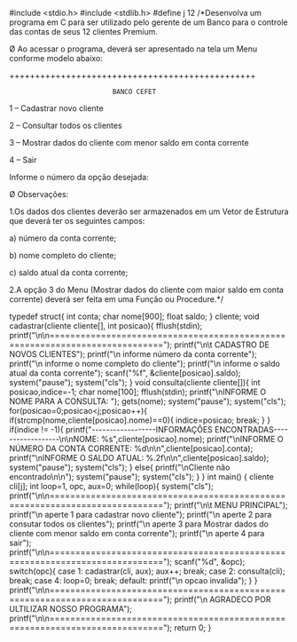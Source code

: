 #include <stdio.h>
#include <stdlib.h>
#define j 12
/*Desenvolva um programa em C para ser utilizado pelo gerente de um Banco para o controle das contas de seus 12 clientes Premium.

 Ø  Ao acessar o programa, deverá ser apresentado na tela um Menu conforme modelo abaixo:



++++++++++++++++++++++++++++++++++++++++++++++++

                              BANCO CEFET



 1 – Cadastrar novo cliente

 2 – Consultar todos os clientes

 3 – Mostrar dados do cliente com menor saldo em conta corrente

 4 – Sair

Informe o número da opção desejada:



Ø  Observações:

 1.Os dados dos clientes deverão ser armazenados em um Vetor de Estrutura que deverá ter os seguintes campos:

a)      número da conta corrente;

b)      nome completo do cliente;

c)      saldo atual da conta corrente;

 2.A opção 3 do Menu (Mostrar dados do cliente com maior saldo em conta corrente) deverá ser feita em uma Função ou Procedure.*/


typedef struct{
int conta;
char nome[900];
float saldo;
 } cliente;
 void cadastrar(cliente cliente[], int posicao){
 fflush(stdin);
 printf("\n\n============================================================================");
 printf("\n\t CADASTRO DE NOVOS CLIENTES");
 printf("\n informe número da conta corrente");
 printf("\n informe o nome completo do cliente");
 printf("\n informe o saldo atual da conta corrente");
 scanf("%f", &cliente[posicao].saldo);
 system("pause");
 system("cls");
        }
void consulta(cliente cliente[]){
 int posicao,indice=-1;
    char nome[100];
    fflush(stdin);
    printf("\nINFORME O NOME PARA A CONSULTA: ");
    gets(nome);
    system("pause");
    system("cls");
    for(posicao=0;posicao<j;posicao++){
     if(strcmp(nome,cliente[posicao].nome)==0){
        indice=posicao;
        break;
      }
  }
  if(indice != -1){
    printf("------------------INFORMAÇÕES ENCONTRADAS------------------\n\nNOME: %s",cliente[posicao].nome);
    printf("\nINFORME O NÚMERO DA CONTA CORRENTE: %d\n\n",cliente[posicao].conta);
    printf("\nINFORME O SALDO ATUAL: %.2f\n\n",cliente[posicao].saldo);
    system("pause");
    system("cls");
}
  else{
    printf("\nCliente não encontrado\n\n");
     system("pause");
   system("cls");
   }
}
int main()
{
    cliente cli[j];
    int loop=1, opc, aux=0;
    while(loop){
        system("cls");
        printf("\n\n============================================================================");
        printf("\n\t MENU PRINCIPAL");
        printf("\n aperte 1 para cadastrar novo cliente");
        printf("\n aperte 2 para consutar todos os clientes");
        printf("\n aperte 3 para Mostrar dados do cliente com menor saldo em conta corrente");
        printf("\n aperte 4 para sair");
        printf("\n\n============================================================================");
        scanf("%d", &opc);
        switch(opc){
            case 1: cadastrar(cli, aux);
            aux++;
            break;
            case 2: consulta(cli);
            break;
            case 4: loop=0;
            break;
            default:
                printf("\n opcao invalida");
            }
        }
        printf("\n\n============================================================================");
        printf("\n AGRADECO POR ULTILIZAR NOSSO PROGRAMA");
        printf("\n\n============================================================================");
    return 0;
}
